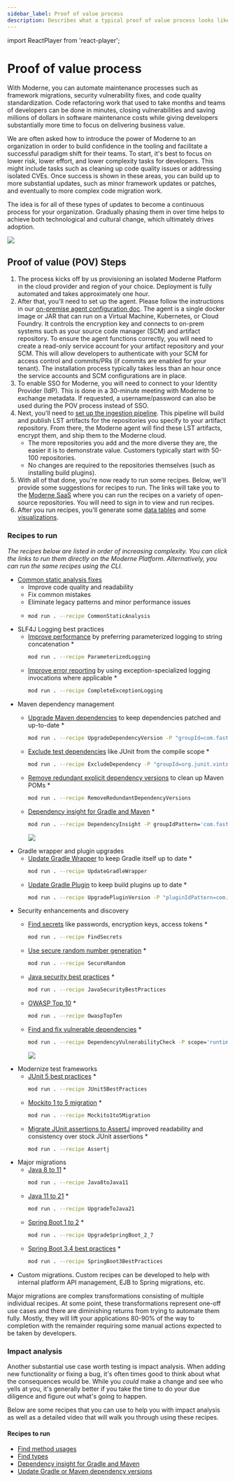 ```yaml
---
sidebar_label: Proof of value process
description: Describes what a typical proof of value process looks like.
---
```


import ReactPlayer from 'react-player';

# Proof of value process

With Moderne, you can automate maintenance processes such as framework migrations, security vulnerability fixes, and code quality standardization. Code refactoring work that used to take months and teams of developers can be done in minutes, closing vulnerabilities and saving millions of dollars in software maintenance costs while giving developers substantially more time to focus on delivering business value.

We are often asked how to introduce the power of Moderne to an organization in order to build confidence in the tooling and facilitate a successful paradigm shift for their teams. To start, it's best to focus on lower risk, lower effort, and lower complexity tasks for developers. This might include tasks such as cleaning up code quality issues or addressing isolated CVEs. Once success is shown in these areas, you can build up to more substantial updates, such as minor framework updates or patches, and eventually to more complex code migration work.

The idea is for all of these types of updates to become a continuous process for your organization. Gradually phasing them in over time helps to achieve both technological and cultural change, which ultimately drives adoption.

![](./assets/pov-example.png)

## Proof of value (POV) Steps

1. The process kicks off by us provisioning an isolated Moderne Platform in the cloud provider and region of your choice. Deployment is fully automated and takes approximately one hour.
2. After that, you'll need to set up the agent. Please follow the instructions in our [on-premise agent configuration doc](../how-to-guides/agent-configuration/agent-config.md). The agent is a single docker image or JAR that can run on a Virtual Machine, Kubernetes, or Cloud Foundry. It controls the encryption key and connects to on-prem systems such as your source code manager (SCM) and artifact repository. To ensure the agent functions correctly, you will need to create a read-only service account for your artifact repository and your SCM. This will allow developers to authenticate with your SCM for access control and commits/PRs (if commits are enabled for your tenant). The installation process typically takes less than an hour once the service accounts and SCM configurations are in place.
3. To enable SSO for Moderne, you will need to connect to your Identity Provider (IdP). This is done in a 30-minute meeting with Moderne to exchange metadata. If requested, a username/password can also be used during the POV process instead of SSO.
4. Next, you'll need to [set up the ingestion pipeline](../how-to-guides/mass-ingest.md). This pipeline will build and publish LST artifacts for the repositories you specify to your artifact repository. From there, the Moderne agent will find these LST artifacts, encrypt them, and ship them to the Moderne cloud.
   * The more repositories you add and the more diverse they are, the easier it is to demonstrate value. Customers typically start with 50-100 repositories.
   * No changes are required to the repositories themselves (such as installing build plugins).
5. With all of that done, you're now ready to run some recipes. Below, we'll provide some suggestions for recipes to run. The links will take you to the [Moderne SaaS](https://app.moderne.io) where you can run the recipes on a variety of open-source repositories. You will need to sign in to view and run recipes.
6. After you run recipes, you'll generate some [data tables](../../../user-documentation/moderne-platform/getting-started/data-tables.md) and some [visualizations](../../../user-documentation/moderne-platform/getting-started/visualizations.md).

### Recipes to run

_The recipes below are listed in order of increasing complexity. You can click the links to run them directly on the Moderne Platform. Alternatively, you can run the same recipes using the CLI._

* [Common static analysis fixes](https://app.moderne.io/recipes/org.openrewrite.staticanalysis.CommonStaticAnalysis)
  * Improve code quality and readability
  * Fix common mistakes
  * Eliminate legacy patterns and minor performance issues
  * 
    ```bash
    mod run . --recipe CommonStaticAnalysis
    ```
* SLF4J Logging best practices
  * [Improve performance](https://app.moderne.io/recipes/org.openrewrite.java.logging.slf4j.ParameterizedLogging) by preferring parameterized logging to string concatenation
    * 
      ```bash
      mod run . --recipe ParameterizedLogging
      ```
  * [Improve error reporting](https://app.moderne.io/recipes/org.openrewrite.java.logging.slf4j.CompleteExceptionLogging) by using exception-specialized logging invocations where applicable
    * 
      ```bash
      mod run . --recipe CompleteExceptionLogging
      ```
* Maven dependency management
  * [Upgrade Maven dependencies](https://app.moderne.io/recipes/org.openrewrite.maven.UpgradeDependencyVersion) to keep dependencies patched and up-to-date
    * 
      ```bash
      mod run . --recipe UpgradeDependencyVersion -P "groupId=com.fasterxml.jackson*" -P "artifactId=jackson-module*" -P "newVersion=29.X" -P "versionPattern='-jre'" -P "retainVersions=com.jcraft:jsch"
      ```
  * [Exclude test dependencies](https://app.moderne.io/recipes/org.openrewrite.maven.ExcludeDependency) like JUnit from the compile scope
    * 
      ```bash
      mod run . --recipe ExcludeDependency -P "groupId=org.junit.vintage" -P "junit-vintage-engine" -P "scope=compile"
      ```
  * [Remove redundant explicit dependency versions](https://app.moderne.io/recipes/org.openrewrite.maven.RemoveRedundantDependencyVersions) to clean up Maven POMs
    * 
      ```bash
      mod run . --recipe RemoveRedundantDependencyVersions
      ```
  * [Dependency insight for Gradle and Maven](https://app.moderne.io/recipes/org.openrewrite.java.dependencies.DependencyInsight)
    * 
      ```bash
      mod run . --recipe DependencyInsight -P groupIdPattern='com.fasterxml.jackson*' -P artifactIdPattern='jackson*'
      ```

    ![](./assets/dep-insight.png)
* Gradle wrapper and plugin upgrades
  * [Update Gradle Wrapper](https://app.moderne.io/recipes/org.openrewrite.gradle.UpdateGradleWrapper) to keep Gradle itself up to date
    * 
      ```bash
      mod run . --recipe UpdateGradleWrapper
      ```
  * [Update Gradle Plugin](https://app.moderne.io/recipes/org.openrewrite.gradle.plugins.UpgradePluginVersion) to keep build plugins up to date
    * 
      ```bash
      mod run . --recipe UpgradePluginVersion -P "pluginIdPattern=com.jfrog.bintray" -P "newVersion=29.X" -P "versionPattern='-jre'"
      ```
* Security enhancements and discovery
  * [Find secrets](https://app.moderne.io/recipes/org.openrewrite.java.security.secrets.FindSecrets) like passwords, encryption keys, access tokens
    * 
      ```bash
      mod run . --recipe FindSecrets
      ```
  * [Use secure random number generation](https://app.moderne.io/recipes/org.openrewrite.java.security.SecureRandom)
    * 
      ```bash
      mod run . --recipe SecureRandom
      ```
  * [Java security best practices](https://app.moderne.io/recipes/org.openrewrite.java.security.JavaSecurityBestPractices)
    * 
      ```bash
      mod run . --recipe JavaSecurityBestPractices
      ```
  * [OWASP Top 10](https://app.moderne.io/recipes/org.openrewrite.java.security.OwaspTopTen)
    * 
      ```bash
      mod run . --recipe OwaspTopTen
      ```
  * [Find and fix vulnerable dependencies](https://app.moderne.io/recipes/org.openrewrite.java.dependencies.DependencyVulnerabilityCheck)
    * 
      ```bash
      mod run . --recipe DependencyVulnerabilityCheck -P scope='runtime' -P overrideTransitive=true -P maximumUpgradeDelta='patch'
      ```

    ![](./assets/vuln-dep.png)
* Modernize test frameworks
  * [JUnit 5 best practices](https://app.moderne.io/recipes/org.openrewrite.java.testing.junit5.JUnit5BestPractices)
    * 
      ```bash
      mod run . --recipe JUnit5BestPractices
      ```
  * [Mockito 1 to 5 migration](https://app.moderne.io/recipes/org.openrewrite.java.testing.mockito.Mockito1to5Migration)
    * 
      ```bash
      mod run . --recipe Mockito1to5Migration
      ```
  * [Migrate JUnit assertions to AssertJ](https://app.moderne.io/recipes/org.openrewrite.java.testing.assertj.Assertj) improved readability and consistency over stock JUnit assertions
    * 
      ```bash
      mod run . --recipe Assertj
      ```
* Major migrations
  * [Java 8 to 11](https://app.moderne.io/recipes/org.openrewrite.java.migrate.Java8toJava11)
    * 
      ```bash
      mod run . --recipe Java8toJava11
      ```
  * [Java 11 to 21](https://app.moderne.io/recipes/org.openrewrite.java.migrate.UpgradeToJava21)
    * 
      ```bash
      mod run . --recipe UpgradeToJava21
      ```
  * [Spring Boot 1 to 2](https://app.moderne.io/recipes/org.openrewrite.java.spring.boot2.UpgradeSpringBoot_2_7)
    * 
      ```bash
      mod run . --recipe UpgradeSpringBoot_2_7
      ```
  * [Spring Boot 3.4 best practices](https://app.moderne.io/recipes/io.moderne.java.spring.boot3.SpringBoot3BestPractices)
    * 
      ```bash
      mod run . --recipe SpringBoot3BestPractices
      ```
* Custom migrations. Custom recipes can be developed to help with internal platform API management, EJB to Spring migrations, etc.

Major migrations are complex transformations consisting of multiple individual recipes. At some point, these transformations represent one-off use cases and there are diminishing returns from trying to automate them fully. Mostly, they will lift your applications 80-90% of the way to completion with the remainder requiring some manual actions expected to be taken by developers.

### Impact analysis

Another substantial use case worth testing is impact analysis. When adding new functionality or fixing a bug, it's often times good to think about what the consequences would be. While you _could_ make a change and see who yells at you, it's generally better if you take the time to do your due diligence and figure out what's going to happen.

Below are some recipes that you can use to help you with impact analysis as well as a detailed video that will walk you through using these recipes.

<ReactPlayer className="reactPlayer" url='https://youtu.be/jMxSWB5jJ5M?t=306' controls="true" />

#### Recipes to run

* [Find method usages](https://app.moderne.io/recipes/org.openrewrite.java.search.FindMethods)
* [Find types](https://app.moderne.io/recipes/org.openrewrite.java.search.FindTypes)
* [Dependency insight for Gradle and Maven](https://app.moderne.io/recipes/org.openrewrite.java.dependencies.DependencyInsight)
* [Update Gradle or Maven dependency versions](https://app.moderne.io/recipes/org.openrewrite.java.dependencies.UpgradeDependencyVersion)
